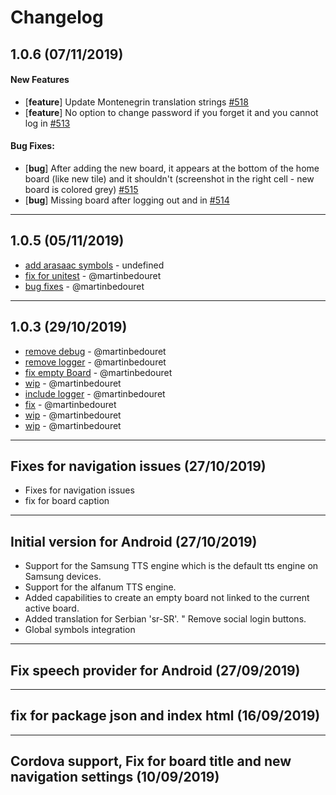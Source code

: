 # Changelog

## 1.0.6 (07/11/2019)

#### New Features

- [**feature**] Update Montenegrin translation strings  [#518](https://github.com/cboard-org/cboard/issues/518)
- [**feature**] No option to change password if you forget it and you cannot log in [#513](https://github.com/cboard-org/cboard/issues/513)

#### Bug Fixes:

- [**bug**] After adding the new board, it appears at the bottom of the home board (like new tile) and it shouldn't (screenshot in the right cell - new board is colored grey) [#515](https://github.com/cboard-org/cboard/issues/515)
- [**bug**] Missing board after logging out and in [#514](https://github.com/cboard-org/cboard/issues/514)

---

## 1.0.5 (05/11/2019)
- [add arasaac symbols](https://github.com/cboard-org/cboard/commit/0cac0c3a20353399853f3306f8a52354e3daa6a2) - undefined
- [fix for unitest](https://github.com/cboard-org/cboard/commit/3e96017ef3de8d699dd965950c5e4f2c4a9a2fe6) - @martinbedouret
- [bug fixes](https://github.com/cboard-org/cboard/commit/0abbd784d327fbbfd93d60c1d7937f16bdcacfcd) - @martinbedouret

---

## 1.0.3 (29/10/2019)
- [remove debug](https://github.com/cboard-org/cboard/commit/fb5e2315111555b2f128690cceb75f8bbf3e0540) - @martinbedouret
- [remove logger](https://github.com/cboard-org/cboard/commit/23c3fbeb1255feee8633d85f1def8d284e3ca211) - @martinbedouret
- [fix empty Board](https://github.com/cboard-org/cboard/commit/40af3f2166b7925295c7c9ae98d455aeedcfdb05) - @martinbedouret
- [wip](https://github.com/cboard-org/cboard/commit/4c78dabdbe16b964cb27bcd66f3a513c8b36d586) - @martinbedouret
- [include logger](https://github.com/cboard-org/cboard/commit/ef34d39ca18023e33e13c478926dbb365df50f91) - @martinbedouret
- [fix](https://github.com/cboard-org/cboard/commit/ae9570087682685e1272e350c7570c1c20a436f4) - @martinbedouret
- [wip](https://github.com/cboard-org/cboard/commit/339d0ba199e0dd0d393c7ef0960c4e5e8138e48b) - @martinbedouret
- [wip](https://github.com/cboard-org/cboard/commit/3184dcdf21193dd77f708cec86426f14d55f8ac0) - @martinbedouret

---

##  Fixes for navigation issues  (27/10/2019)

* Fixes for navigation issues 
* fix for board caption
---

## Initial version for Android  (27/10/2019)

* Support for the Samsung TTS engine which is the default tts engine on Samsung devices.
* Support for the alfanum TTS engine.
* Added capabilities to create an empty board not linked to the current active board.
* Added translation for Serbian 'sr-SR'.
" Remove social login buttons. 
* Global symbols integration
---

## Fix speech provider for Android  (27/09/2019)

---

## fix for package json and index html  (16/09/2019)

---

## Cordova support, Fix for board title and new navigation settings  (10/09/2019)
